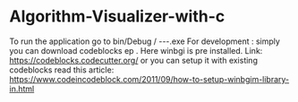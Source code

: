 ﻿# Algorithm-Visualizer-with-c
 To run the application go to bin/Debug / ---.exe 
 For development : 
simply you can download codeblocks ep . Here winbgi is pre installed.
Link: https://codeblocks.codecutter.org/
or you can setup it with existing codeblocks 
read this article:
https://www.codeincodeblock.com/2011/09/how-to-setup-winbgim-library-in.html
